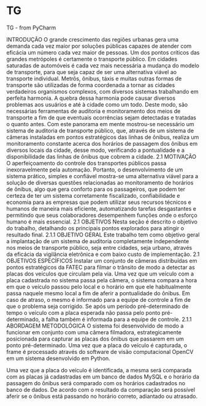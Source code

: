 # TG
TG - from PyCharm


INTRODUÇÃO 
O grande crescimento das regiões urbanas gera uma demanda cada vez maior por soluções públicas capazes de atender com eficácia um número cada vez maior de pessoas.
Um dos pontos críticos das grandes metrópoles é certamente o transporte público. Em cidades saturadas de automóveis é cada vez mais necessária a mudança do modelo de transporte, para que seja capaz de ser uma alternativa viável ao transporte individual.
Metrôs, ônibus, táxis e muitas outras formas de transporte são utilizadas de forma coordenada a tornar as cidades verdadeiros organismos complexos, com diversos sistemas trabalhando em perfeita harmonia.
A quebra dessa harmonia pode causar diversos problemas aos usuários e até à cidade como um todo. Deste modo, são necessárias ferramentas de auditoria e monitoramento dos meios de transporte a fim de que eventuais ocorrências sejam detectadas e tratadas o quanto antes.
Com este panorama em mente mostrou-se necessário um sistema de auditoria de transporte público, que, através de um sistema de câmeras instaladas em pontos estratégicos das linhas de ônibus, realiza um monitoramento constante acerca dos horários de passagem dos ônibus em diversos locais da cidade, desse modo, verificando a pontualidade e a disponibilidade das linhas de ônibus que cobrem a cidade.
2.1	MOTIVAÇÃO
O aperfeiçoamento do controle dos transportes públicos passa inexoravelmente pela automação. Portanto, o desenvolvimento de um sistema prático, simples e confiável mostra-se uma alternativa viável para a solução de diversas questões relacionadas ao monitoramento de horários de ônibus, algo que gera conforto para os passageiros, que podem ter certeza de ter um sistema corretamente fiscalizado, confiabilidade e economia para as empresas que podem utilizar seus recursos técnicos e humanos de maneira mais eficiente, automatizando tarefas desgastantes e permitindo que seus colaboradores desempenhem funções onde o esforço humano é mais essencial.
2.1	OBJETIVOS
Nesta seção é descrito o objetivo do trabalho, detalhando os principais pontos explorados para atingir o resultado final.
2.1.1	OBJETIVO GERAL
Este trabalho tem como objetivo geral a implantação de um sistema de auditoria completamente independente nos meios de transporte público, seja entre cidades, seja urbano, através da eficácia da vigilância eletrônica e com baixo custo de implementação.
2.1	OBJETIVOS ESPECÍFICOS
Instalar um conjunto de câmeras distribuídas em pontos estratégicos da FATEC para filmar o trânsito de modo a detectar as placas dos veículos que circulam pela via. Uma vez que um veículo com a placa cadastrada no sistema passa pela câmera, o sistema compara a hora em que o veículo passou pelo local e o horário em que ele habitualmente passa naquele mesmo local a fim de aferir a pontualidade do ônibus. Em caso de atraso, o mesmo é informado para a equipe de controle a fim de que o problema seja corrigido. Se após um período pré-determinado de tempo o veículo com a placa esperada não passa pelo ponto pré-determinado, a falha também é informada para a equipe de controle.
2.1.1	ABORDAGEM METODOLÓGICA
O sistema foi desenvolvido de modo a funcionar em conjunto com uma câmera filmadora, estrategicamente posicionada para capturar as placas dos ônibus que passarem em um ponto pré-determinado. Uma vez que a placa do veículo é capturada, o frame é processado através do software de visão computacional OpenCV em um sistema desenvolvido em Python.

Uma vez que a placa do veículo é identificada, a mesma será comparada com as placas já cadastradas em um banco de dados MySQL e o horário da passagem do ônibus será comparado com os horários cadastrados no banco de dados. De acordo com o resultado da comparação será possível aferir se o ônibus está passando no horário correto, adiantado ou atrasado.
